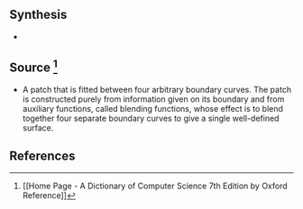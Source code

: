 ## Synthesis
- 
## Source [^1]
- A patch that is fitted between four arbitrary boundary curves. The patch is constructed purely from information given on its boundary and from auxiliary functions, called blending functions, whose effect is to blend together four separate boundary curves to give a single well-defined surface.
## References

[^1]: [[Home Page - A Dictionary of Computer Science 7th Edition by Oxford Reference]]
